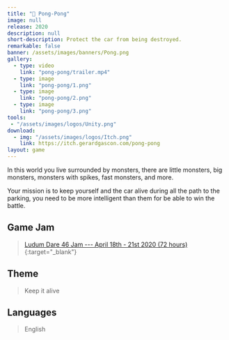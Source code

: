```yaml
---
title: "🏓 Pong-Pong"
image: null
release: 2020
description: null
short-description: Protect the car from being destroyed.
remarkable: false
banner: /assets/images/banners/Pong.png
gallery:
  - type: video
    link: "pong-pong/trailer.mp4"
  - type: image
    link: "pong-pong/1.png"
  - type: image
    link: "pong-pong/2.png"
  - type: image
    link: "pong-pong/3.png"
tools:
 - "/assets/images/logos/Unity.png"
download:
  - img: "/assets/images/logos/Itch.png"
    link: https://itch.gerardgascon.com/pong-pong
layout: game
---
```


In this world you live surrounded by monsters, there are little monsters, big monsters, monsters with spikes, fast monsters, and more.

Your mission is to keep yourself and the car alive during all the path to the parking, you need to be more intelligent than them for be able to win the battle.

## Game Jam

> [Ludum Dare 46 Jam --- April 18th - 21st 2020 (72 hours)](https://ldjam.com/events/ludum-dare/46/){:target="_blank"}

## Theme

> Keep it alive

## Languages

> English
